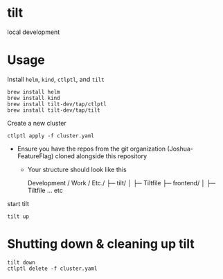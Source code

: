 # tilt

local development

# Usage

Install `helm`, `kind`, `ctlptl`, and `tilt`

```shell
brew install helm
brew install kind
brew install tilt-dev/tap/ctlptl
brew install tilt-dev/tap/tilt
```

Create a new cluster

```shell
ctlptl apply -f cluster.yaml
```

- Ensure you have the repos from the git organization (Joshua-FeatureFlag) cloned alongside this repository

  - Your structure should look like this

    Development / Work / Etc./
    ├─ tilt/
    │ ├─ Tiltfile
    ├─ frontend/
    │ ├─ Tiltfile
    ... etc

start tilt

```shell
tilt up
```

# Shutting down & cleaning up tilt

```shell
tilt down
ctlptl delete -f cluster.yaml
```
